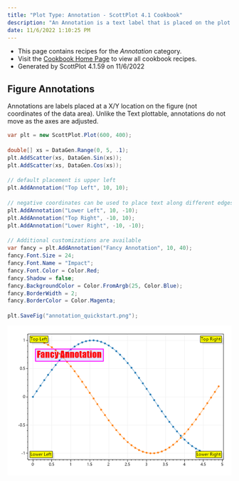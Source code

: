 ```yaml
---
title: "Plot Type: Annotation - ScottPlot 4.1 Cookbook"
description: "An Annotation is a text label that is placed on the plot in pixel space (not in coordinate space like a Text object)."
date: 11/6/2022 1:10:25 PM
---
```


* This page contains recipes for the _Annotation_ category.
* Visit the [Cookbook Home Page](../../) to view all cookbook recipes.
* Generated by ScottPlot 4.1.59 on 11/6/2022
## Figure Annotations

Annotations are labels placed at a X/Y location on the figure (not coordinates of the data area). Unlike the Text plottable, annotations do not move as the axes are adjusted.

```cs
var plt = new ScottPlot.Plot(600, 400);

double[] xs = DataGen.Range(0, 5, .1);
plt.AddScatter(xs, DataGen.Sin(xs));
plt.AddScatter(xs, DataGen.Cos(xs));

// default placement is upper left
plt.AddAnnotation("Top Left", 10, 10);

// negative coordinates can be used to place text along different edges
plt.AddAnnotation("Lower Left", 10, -10);
plt.AddAnnotation("Top Right", -10, 10);
plt.AddAnnotation("Lower Right", -10, -10);

// Additional customizations are available
var fancy = plt.AddAnnotation("Fancy Annotation", 10, 40);
fancy.Font.Size = 24;
fancy.Font.Name = "Impact";
fancy.Font.Color = Color.Red;
fancy.Shadow = false;
fancy.BackgroundColor = Color.FromArgb(25, Color.Blue);
fancy.BorderWidth = 2;
fancy.BorderColor = Color.Magenta;

plt.SaveFig("annotation_quickstart.png");
```

<img src='../../images/annotation_quickstart.png' class='d-block mx-auto my-5' />



